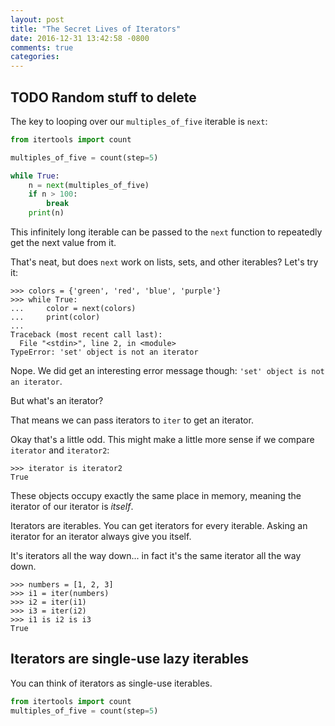 ```yaml
---
layout: post
title: "The Secret Lives of Iterators"
date: 2016-12-31 13:42:58 -0800
comments: true
categories: 
---
```


## TODO Random stuff to delete

The key to looping over our `multiples_of_five` iterable is `next`:

```python
from itertools import count

multiples_of_five = count(step=5)

while True:
    n = next(multiples_of_five)
    if n > 100:
        break
    print(n)
```

This infinitely long iterable can be passed to the `next` function to repeatedly get the next value from it.

That's neat, but does `next` work on lists, sets, and other iterables?  Let's try it:

```pycon
>>> colors = {'green', 'red', 'blue', 'purple'}
>>> while True:
...     color = next(colors)
...     print(color)
...
Traceback (most recent call last):
  File "<stdin>", line 2, in <module>
TypeError: 'set' object is not an iterator
```

Nope.  We did get an interesting error message though: `'set' object is not an iterator`.

But what's an iterator?



That means we can pass iterators to `iter` to get an iterator.

Okay that's a little odd.  This might make a little more sense if we compare `iterator` and `iterator2`:

```pycon
>>> iterator is iterator2
True
```

These objects occupy exactly the same place in memory, meaning the iterator of our iterator is *itself*.

Iterators are iterables.  You can get iterators for every iterable.  Asking an iterator for an iterator always give you itself.

It's iterators all the way down... in fact it's the same iterator all the way down.

```pycon
>>> numbers = [1, 2, 3]
>>> i1 = iter(numbers)
>>> i2 = iter(i1)
>>> i3 = iter(i2)
>>> i1 is i2 is i3
True
```



## Iterators are single-use lazy iterables

You can think of iterators as single-use iterables.

```python
from itertools import count
multiples_of_five = count(step=5)
```

